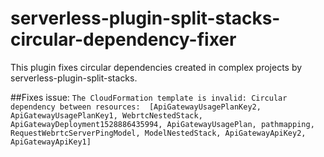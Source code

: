 # serverless-plugin-split-stacks-circular-dependency-fixer
This plugin fixes circular dependencies created in complex projects by serverless-plugin-split-stacks.

##Fixes issue:
`
The CloudFormation template is invalid: Circular dependency between resources: 
[ApiGatewayUsagePlanKey2, ApiGatewayUsagePlanKey1, WebrtcNestedStack, ApiGatewayDeployment1528886435994, ApiGatewayUsagePlan, pathmapping, RequestWebrtcServerPingModel, ModelNestedStack, ApiGatewayApiKey2, ApiGatewayApiKey1]
`